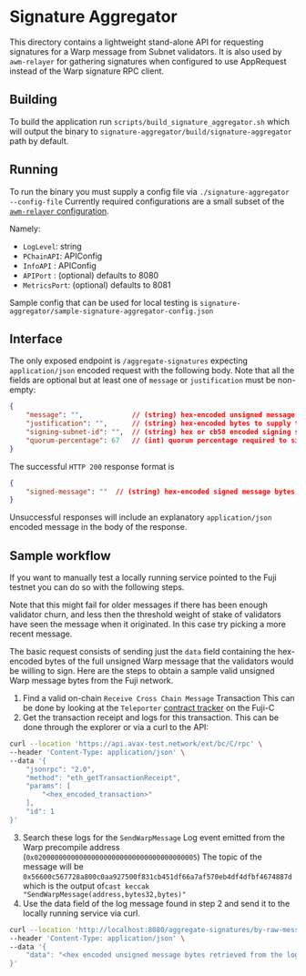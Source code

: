 # Signature Aggregator

This directory contains a lightweight stand-alone API for requesting signatures for a Warp message from Subnet validators.
It is also used by `awm-relayer` for gathering signatures when configured to use AppRequest instead of the Warp signature RPC client.

## Building

To build the application run `scripts/build_signature_aggregator.sh` which will output the binary to `signature-aggregator/build/signature-aggregator` path by default.

## Running

To run the binary you must supply a config file via `./signature-aggregator --config-file`
Currently required configurations are a small subset of the [`awm-relayer` configuration](https://github.com/ava-labs/awm-relayer?tab=readme-ov-file#configuration).

Namely:
- `LogLevel`: string
- `PChainAPI`: APIConfig
- `InfoAPI` : APIConfig
- `APIPort` : (optional) defaults to 8080
- `MetricsPort`: (optional) defaults to 8081

Sample config that can be used for local testing is `signature-aggregator/sample-signature-aggregator-config.json`

## Interface

The only exposed endpoint is `/aggregate-signatures`  expecting `application/json` encoded request with the following body. Note that all the fields are optional but at least one of `message` or `justification` must be non-empty:
```json
{
    "message": "",            // (string) hex-encoded unsigned message bytes to be signed
    "justification": "",      // (string) hex-encoded bytes to supply to the validators as justification
    "signing-subnet-id": "",  // (string) hex or cb58 encoded signing subnet ID. Defaults to source blockchain's subnet from data if omitted.
    "quorum-percentage": 67   // (int) quorum percentage required to sign the message. Defaults to 67 if omitted
}
```

The successful `HTTP 200` response format is

```json
{
    "signed-message": ""  // (string) hex-encoded signed message bytes signed by at least `quorum-percentage` of the validator set.
}
```

Unsuccessful responses will include an explanatory `application/json` encoded message in the body of the response.

## Sample workflow
If you want to manually test a locally running service pointed to the Fuji testnet you can do so with the following steps.

Note that this might fail for older messages if there has been enough validator churn, and less then the threshold weight of stake of validators have seen the message when it originated. In this case try picking a more recent message.

The basic request consists of sending just the `data` field containing the hex-encoded bytes of the full unsigned Warp message that the validators would be willing to sign. Here are the steps to obtain a sample valid unsigned Warp message bytes from the Fuji network.

1. Find a valid on-chain `Receive Cross Chain Message` Transaction
   This can be done by looking at the `Teleporter` [contract tracker](https://subnets-test.avax.network/c-chain/address/0x253b2784c75e510dD0fF1da844684a1aC0aa5fcf) on the Fuji-C
2. Get the transaction receipt and logs for this transaction. This can be done through the explorer or via a curl to the API:
```bash
curl --location 'https://api.avax-test.network/ext/bc/C/rpc' \
--header 'Content-Type: application/json' \
--data '{
    "jsonrpc": "2.0",
    "method": "eth_getTransactionReceipt",
    "params": [
        "<hex_encoded_transaction>"
    ],
    "id": 1
}'
```
3. Search these logs for the `SendWarpMessage` Log event emitted from the Warp precompile address (`0x0200000000000000000000000000000000000005`)
   The topic of the message will be `0x56600c567728a800c0aa927500f831cb451df66a7af570eb4df4dfbf4674887d` which is the output of`cast keccak "SendWarpMessage(address,bytes32,bytes)"`
4. Use the data field of the log message found in step 2 and send it to the locally running service via curl.
```bash
curl --location 'http://localhost:8080/aggregate-signatures/by-raw-message' \
--header 'Content-Type: application/json' \
--data '{
    "data": "<hex encoded unsigned message bytes retrieved from the logs>",
}'
```
